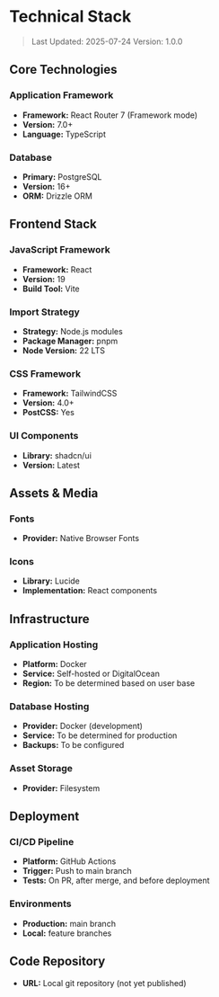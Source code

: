 # Technical Stack

> Last Updated: 2025-07-24
> Version: 1.0.0

## Core Technologies

### Application Framework
- **Framework:** React Router 7 (Framework mode)
- **Version:** 7.0+
- **Language:** TypeScript

### Database
- **Primary:** PostgreSQL
- **Version:** 16+
- **ORM:** Drizzle ORM

## Frontend Stack

### JavaScript Framework
- **Framework:** React
- **Version:** 19
- **Build Tool:** Vite

### Import Strategy
- **Strategy:** Node.js modules
- **Package Manager:** pnpm
- **Node Version:** 22 LTS

### CSS Framework
- **Framework:** TailwindCSS
- **Version:** 4.0+
- **PostCSS:** Yes

### UI Components
- **Library:** shadcn/ui
- **Version:** Latest

## Assets & Media

### Fonts
- **Provider:** Native Browser Fonts

### Icons
- **Library:** Lucide
- **Implementation:** React components

## Infrastructure

### Application Hosting
- **Platform:** Docker
- **Service:** Self-hosted or DigitalOcean
- **Region:** To be determined based on user base

### Database Hosting
- **Provider:** Docker (development)
- **Service:** To be determined for production
- **Backups:** To be configured

### Asset Storage
- **Provider:** Filesystem

## Deployment

### CI/CD Pipeline
- **Platform:** GitHub Actions
- **Trigger:** Push to main branch
- **Tests:** On PR, after merge, and before deployment

### Environments
- **Production:** main branch
- **Local:** feature branches

## Code Repository
- **URL:** Local git repository (not yet published)